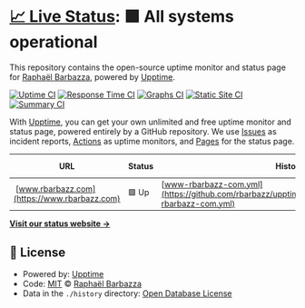 # [📈 Live Status](https://rbarbazz.github.io/upptime): <!--live status--> **🟩 All systems operational**

This repository contains the open-source uptime monitor and status page for [Raphaël Barbazza](www.raphaelbarbazza.com), powered by [Upptime](https://github.com/upptime/upptime).

[![Uptime CI](https://github.com/rbarbazz/upptime/workflows/Uptime%20CI/badge.svg)](https://github.com/rbarbazz/upptime/actions?query=workflow%3A%22Uptime+CI%22)
[![Response Time CI](https://github.com/rbarbazz/upptime/workflows/Response%20Time%20CI/badge.svg)](https://github.com/rbarbazz/upptime/actions?query=workflow%3A%22Response+Time+CI%22)
[![Graphs CI](https://github.com/rbarbazz/upptime/workflows/Graphs%20CI/badge.svg)](https://github.com/rbarbazz/upptime/actions?query=workflow%3A%22Graphs+CI%22)
[![Static Site CI](https://github.com/rbarbazz/upptime/workflows/Static%20Site%20CI/badge.svg)](https://github.com/rbarbazz/upptime/actions?query=workflow%3A%22Static+Site+CI%22)
[![Summary CI](https://github.com/rbarbazz/upptime/workflows/Summary%20CI/badge.svg)](https://github.com/rbarbazz/upptime/actions?query=workflow%3A%22Summary+CI%22)

With [Upptime](https://upptime.js.org), you can get your own unlimited and free uptime monitor and status page, powered entirely by a GitHub repository. We use [Issues](https://github.com/rbarbazz/upptime/issues) as incident reports, [Actions](https://github.com/rbarbazz/upptime/actions) as uptime monitors, and [Pages](https://rbarbazz.github.io/upptime) for the status page.

<!--start: status pages-->
<!-- This summary is generated by Upptime (https://github.com/upptime/upptime) -->
<!-- Do not edit this manually, your changes will be overwritten -->
<!-- prettier-ignore -->
| URL | Status | History | Response Time | Uptime |
| --- | ------ | ------- | ------------- | ------ |
| <img alt="" src="https://icons.duckduckgo.com/ip3/www.rbarbazz.com.ico" height="13"> [www.rbarbazz.com](https://www.rbarbazz.com) | 🟩 Up | [www-rbarbazz-com.yml](https://github.com/rbarbazz/upptime/commits/HEAD/history/www-rbarbazz-com.yml) | <details><summary><img alt="Response time graph" src="./graphs/www-rbarbazz-com/response-time-week.png" height="20"> 168ms</summary><br><a href="https://rbarbazz.github.io/upptime/history/www-rbarbazz-com"><img alt="Response time 166" src="https://img.shields.io/endpoint?url=https%3A%2F%2Fraw.githubusercontent.com%2Frbarbazz%2Fupptime%2FHEAD%2Fapi%2Fwww-rbarbazz-com%2Fresponse-time.json"></a><br><a href="https://rbarbazz.github.io/upptime/history/www-rbarbazz-com"><img alt="24-hour response time 158" src="https://img.shields.io/endpoint?url=https%3A%2F%2Fraw.githubusercontent.com%2Frbarbazz%2Fupptime%2FHEAD%2Fapi%2Fwww-rbarbazz-com%2Fresponse-time-day.json"></a><br><a href="https://rbarbazz.github.io/upptime/history/www-rbarbazz-com"><img alt="7-day response time 168" src="https://img.shields.io/endpoint?url=https%3A%2F%2Fraw.githubusercontent.com%2Frbarbazz%2Fupptime%2FHEAD%2Fapi%2Fwww-rbarbazz-com%2Fresponse-time-week.json"></a><br><a href="https://rbarbazz.github.io/upptime/history/www-rbarbazz-com"><img alt="30-day response time 174" src="https://img.shields.io/endpoint?url=https%3A%2F%2Fraw.githubusercontent.com%2Frbarbazz%2Fupptime%2FHEAD%2Fapi%2Fwww-rbarbazz-com%2Fresponse-time-month.json"></a><br><a href="https://rbarbazz.github.io/upptime/history/www-rbarbazz-com"><img alt="1-year response time 166" src="https://img.shields.io/endpoint?url=https%3A%2F%2Fraw.githubusercontent.com%2Frbarbazz%2Fupptime%2FHEAD%2Fapi%2Fwww-rbarbazz-com%2Fresponse-time-year.json"></a></details> | <details><summary><a href="https://rbarbazz.github.io/upptime/history/www-rbarbazz-com">100.00%</a></summary><a href="https://rbarbazz.github.io/upptime/history/www-rbarbazz-com"><img alt="All-time uptime 100.00%" src="https://img.shields.io/endpoint?url=https%3A%2F%2Fraw.githubusercontent.com%2Frbarbazz%2Fupptime%2FHEAD%2Fapi%2Fwww-rbarbazz-com%2Fuptime.json"></a><br><a href="https://rbarbazz.github.io/upptime/history/www-rbarbazz-com"><img alt="24-hour uptime 100.00%" src="https://img.shields.io/endpoint?url=https%3A%2F%2Fraw.githubusercontent.com%2Frbarbazz%2Fupptime%2FHEAD%2Fapi%2Fwww-rbarbazz-com%2Fuptime-day.json"></a><br><a href="https://rbarbazz.github.io/upptime/history/www-rbarbazz-com"><img alt="7-day uptime 100.00%" src="https://img.shields.io/endpoint?url=https%3A%2F%2Fraw.githubusercontent.com%2Frbarbazz%2Fupptime%2FHEAD%2Fapi%2Fwww-rbarbazz-com%2Fuptime-week.json"></a><br><a href="https://rbarbazz.github.io/upptime/history/www-rbarbazz-com"><img alt="30-day uptime 100.00%" src="https://img.shields.io/endpoint?url=https%3A%2F%2Fraw.githubusercontent.com%2Frbarbazz%2Fupptime%2FHEAD%2Fapi%2Fwww-rbarbazz-com%2Fuptime-month.json"></a><br><a href="https://rbarbazz.github.io/upptime/history/www-rbarbazz-com"><img alt="1-year uptime 100.00%" src="https://img.shields.io/endpoint?url=https%3A%2F%2Fraw.githubusercontent.com%2Frbarbazz%2Fupptime%2FHEAD%2Fapi%2Fwww-rbarbazz-com%2Fuptime-year.json"></a></details>

<!--end: status pages-->

[**Visit our status website →**](https://rbarbazz.github.io/upptime)

## 📄 License

- Powered by: [Upptime](https://github.com/upptime/upptime)
- Code: [MIT](./LICENSE) © [Raphaël Barbazza](www.raphaelbarbazza.com)
- Data in the `./history` directory: [Open Database License](https://opendatacommons.org/licenses/odbl/1-0/)
